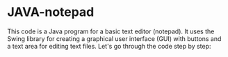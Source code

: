 # JAVA-notepad
This code is a Java program for a basic text editor (notepad). It uses the Swing library for creating a graphical user interface (GUI) with buttons and a text area for editing text files. Let's go through the code step by step:
